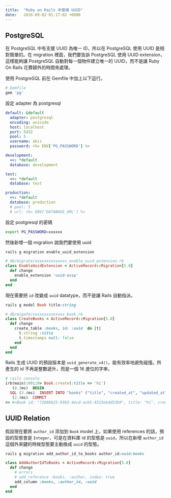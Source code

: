 ```yaml
---
title:  "Ruby on Rails 中使用 UUID"
date:   2016-09-02 01:17:02 +0800
---
```


## PostgreSQL

在 PostgreSQL 中有支援 UUID 為唯一 ID，所以在 PostgreSQL 使用 UUID 是相對簡單的。在
migration 裡面，我們要告訴 PostgreSQL 使用 UUID extension，這樣能夠讓 PostgreSQL
自動對每一個物件建立唯一的 UUID，而不是讓 Ruby On Rails 花費額外的時間來處理。

使用 PostgreSQL 前在 Gemfile 中加上以下這行。

```ruby
# Gemfile
gem 'pg'
```

設定 adapter 為 postgresql

```yml
default: &default
  adapter: postgresql
  encoding: unicode
  host: localhost
  port: 5432
  pool: 5
  username: akii
  password: <%= ENV['PG_PASSWORD'] %>

development:
  <<: *default
  database: development

test:
  <<: *default
  database: test

production:
  <<: *default
  database: production
  # pool: 5
  # url: <%= ENV['DATABASE_URL'] %>
```

設定 postgresql 的密碼

```sh
export PG_PASSWORD=xxxxxx
```

<!--excerpt-->

然後新增一個 migration 說我們要使用 uuid

```ruby
rails g migration enable_uuid_extension

# db/migrate/xxxxxxxxxxxxxx_enable_uuid_extension.rb
class EnableUuidExtension < ActiveRecord::Migration[5.0]
  def change
    enable_extension 'uuid-ossp'
  end
end
```

現在需要把 `id` 改變成 `uuid` datatype，而不是讓 Rails 自動指派。

```ruby
rails g model Book title:string

# db/migate/xxxxxxxxxxxxxx_book.rb
class CreateBooks < ActiveRecord::Migration[5.0]
  def change
    create_table :books, id: :uuid  do |t|
      t.string :title
      t.timestamps null: false
    end
  end
end
```

Rails 生成 UUID 的預設版本是 `uuid_generate_v4()`，能有效率地避免碰撞。所產生的 id
不再是整數遞升，而是一個 16 進位的字串。

```ruby
# rails console
irb(main):001:0> Book.create(:title => 'hi')
   (0.3ms)  BEGIN
  SQL (3.4ms)  INSERT INTO "books" ("title", "created_at", "updated_at") VALUES ($1, $2, $3) RETURNING "id"  [["title", "hi"], ["created_at", 2016-09-01 16:18:04 UTC], ["updated_at", 2016-09-01 16:18:04 UTC]]
   (2.4ms)  COMMIT
=> #<Book id: "72886b25-9463-4ecd-acb5-4315ebdd53b9", title: "hi", created_at: "2016-09-01 16:18:04", updated_at: "2016-09-01 16:18:04">
```

## UUID Relation

假設現在要將 `author_id` 添加到 `Book` model 上，如果使用 references 的話，預設的型態會是 `Integer`，可是在資料庫 id 的型態是 `uuid`，所以在新增 `author_id` 這個外來鍵的時候型態要主動換成 `uuid` 的型態。

```ruby
rails g migration add_author_id_to_books author_id:uuid:books
```

```ruby
class AddAuthorIdToBooks < ActiveRecord::Migration[5.0]
  def change
    # errors
    # add_reference :books, :author, index: true
    add_column :books, :author_id, :uuid
  end
end
```
